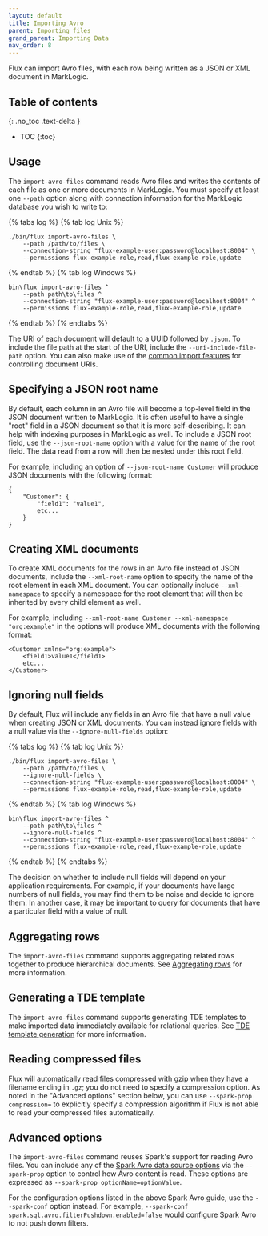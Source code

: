 ```yaml
---
layout: default
title: Importing Avro
parent: Importing files
grand_parent: Importing Data
nav_order: 8
---
```


Flux can import Avro files, with each row being written as a JSON or XML document in MarkLogic.

## Table of contents
{: .no_toc .text-delta }

- TOC
{:toc}

## Usage

The `import-avro-files` command reads Avro files and writes the contents of each file as one or more
documents in MarkLogic. You must specify at least one `--path` option along with connection information for the
MarkLogic database you wish to write to:

{% tabs log %}
{% tab log Unix %}
```
./bin/flux import-avro-files \
    --path /path/to/files \
    --connection-string "flux-example-user:password@localhost:8004" \
    --permissions flux-example-role,read,flux-example-role,update
```
{% endtab %}
{% tab log Windows %}
```
bin\flux import-avro-files ^
    --path path\to\files ^
    --connection-string "flux-example-user:password@localhost:8004" ^
    --permissions flux-example-role,read,flux-example-role,update
```
{% endtab %}
{% endtabs %}


The URI of each document will default to a UUID followed by `.json`. To include the file path at the start of the URI,
include the `--uri-include-file-path` option. You can also make use of the
[common import features](../common-import-features.md) for controlling document URIs.

## Specifying a JSON root name

By default, each column in an Avro file will become a top-level field in the JSON document written to
MarkLogic. It is often useful to have a single "root" field in a JSON document so that it is more self-describing. It
can help with indexing purposes in MarkLogic as well. To include a JSON root field, use the `--json-root-name` option with
a value for the name of the root field. The data read from a row will then be nested under this root field.

For example, including an option of `--json-root-name Customer` will produce JSON documents with the following format:

```
{
    "Customer": {
        "field1": "value1",
        etc...
    }
}
```

## Creating XML documents

To create XML documents for the rows in an Avro file instead of JSON documents, include the `--xml-root-name`
option to specify the name of the root element in each XML document. You can optionally include `--xml-namespace` to
specify a namespace for the root element that will then be inherited by every child element as well.

For example, including `--xml-root-name Customer --xml-namespace "org:example"` in the options will produce XML
documents with the following format:

```
<Customer xmlns="org:example">
    <field1>value1</field1>
    etc...
</Customer>
```

## Ignoring null fields

By default, Flux will include any fields in an Avro file that have a null value 
when creating JSON or XML documents. You can instead ignore fields with a null value
via the `--ignore-null-fields` option:

{% tabs log %}
{% tab log Unix %}
```
./bin/flux import-avro-files \
    --path /path/to/files \
    --ignore-null-fields \
    --connection-string "flux-example-user:password@localhost:8004" \
    --permissions flux-example-role,read,flux-example-role,update
```
{% endtab %}
{% tab log Windows %}
```
bin\flux import-avro-files ^
    --path path\to\files ^
    --ignore-null-fields ^
    --connection-string "flux-example-user:password@localhost:8004" ^
    --permissions flux-example-role,read,flux-example-role,update
```
{% endtab %}
{% endtabs %}


The decision on whether to include null fields will depend on your application requirements. For example, if your
documents have large numbers of null fields, you may find them to be noise and decide to ignore them. In another case,
it may be important to query for documents that have a particular field with a value of null.

## Aggregating rows

The `import-avro-files` command supports aggregating related rows together to produce hierarchical documents. See
[Aggregating rows](../aggregating-rows.md) for more information.

## Generating a TDE template

The `import-avro-files` command supports generating TDE templates to make imported data immediately available for relational
queries. See [TDE template generation](../tde-generation.md) for more information.

## Reading compressed files

Flux will automatically read files compressed with gzip when they have a filename ending in `.gz`; you do not need to
specify a compression option. As noted in the "Advanced options" section below, you can use `--spark-prop compression=` to
explicitly specify a compression algorithm if Flux is not able to read your compressed files automatically.

## Advanced options

The `import-avro-files` command reuses Spark's support for reading Avro files. You can include any of
the [Spark Avro data source options](https://spark.apache.org/docs/3.5.6/sql-data-sources-avro.html) via the `--spark-prop` option
to control how Avro content is read. These options are expressed as `--spark-prop optionName=optionValue`.

For the configuration options listed in the above Spark Avro guide, use the `--spark-conf` option instead. For example, 
`--spark-conf spark.sql.avro.filterPushdown.enabled=false` would configure Spark Avro to not push down filters.

